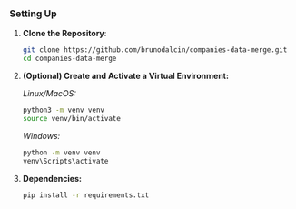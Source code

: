 ### Setting Up

1. **Clone the Repository**:
   ```bash
   git clone https://github.com/brunodalcin/companies-data-merge.git
   cd companies-data-merge
2. **(Optional) Create and Activate a Virtual Environment:**

   *Linux/MacOS:*
   ```bash   
   python3 -m venv venv
   source venv/bin/activate
   ```
   *Windows:*
   ```bash   
   python -m venv venv
   venv\Scripts\activate  
3. **Dependencies:**
   ```bash      
   pip install -r requirements.txt
   ```   

